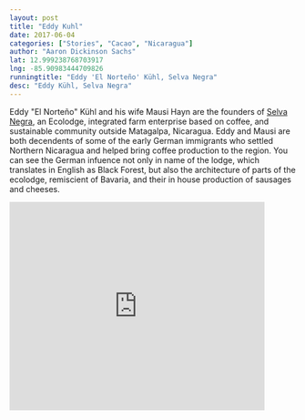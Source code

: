 ```yaml
---
layout: post
title: "Eddy Kuhl"
date: 2017-06-04
categories: ["Stories", "Cacao", "Nicaragua"]
author: "Aaron Dickinson Sachs"
lat: 12.999238768703917
lng: -85.90983444709826
runningtitle: "Eddy 'El Norteño' Kühl, Selva Negra"
desc: "Eddy Kühl, Selva Negra"
---
```


Eddy "El Norteño" Kühl and his wife Mausi Hayn are the founders of [Selva Negra](http://www.selvanegra.com/en/), an Ecolodge, integrated farm enterprise based on coffee, and sustainable community outside Matagalpa, Nicaragua. Eddy and Mausi are both decendents of some of the early German immigrants who settled Northern Nicaragua and helped bring coffee production to the region.  You can see the German infuence not only in name of the lodge, which translates in English as Black Forest, but also the architecture of parts of the ecolodge, remiscient of Bavaria, and their in house production of sausages and cheeses. 

<iframe src="https://archive.org/embed/eddy_HCCS" width="448" height="366" frameborder="0" webkitallowfullscreen="true" mozallowfullscreen="true" allowfullscreen></iframe>

